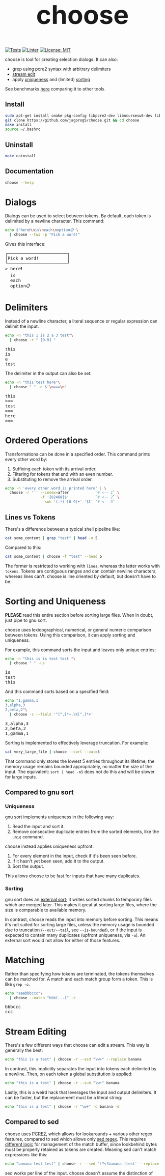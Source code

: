<h1 align="center" style=font-size:6em>choose</h1>

[![Tests](https://github.com/jagprog5/choose/actions/workflows/tests.yml/badge.svg)](https://github.com/jagprog5/choose/actions/workflows/tests.yml)
[![Linter](https://github.com/jagprog5/choose/actions/workflows/cpp-linter.yml/badge.svg)](https://github.com/jagprog5/choose/actions/workflows/cpp-linter.yml)
[![License: MIT](https://img.shields.io/badge/License-MIT-yellow.svg)](https://opensource.org/licenses/MIT)

choose is tool for creating selection dialogs. It can also:

 - grep using pcre2 syntax with arbitrary delimiters
 - [stream edit](https://stackoverflow.com/a/77025816/15534181)
 - apply [uniqueness](https://stackoverflow.com/a/77034520/15534181) and (limited) [sorting](https://stackoverflow.com/a/77025562/15534181)

See benchmarks [here](./perf/perf.md) comparing it to other tools.

## Install
```bash
sudo apt-get install cmake pkg-config libpcre2-dev libncursesw5-dev libtbb-dev
git clone https://github.com/jagprog5/choose.git && cd choose
make install
source ~/.bashrc
```
## Uninstall
```bash
make uninstall
```
## Documentation
```bash
choose --help
```
# Dialogs
Dialogs can be used to select between tokens. By default, each token is delimited by a newline character. This command:

```bash
echo $'here❗\nis\neach\noption📋'\
  | choose --tui -p "Pick a word!"
```

Gives this interface:

<pre>
┌───────────────────────┐  
│Pick a word!           │  
└───────────────────────┘  
> here❗  
  is  
  each  
  option📋  
</pre>

# Delimiters

Instead of a newline character, a literal sequence or regular expression can delimit the input.

```bash
echo -n "this 1 is 2 a 3 test"\
  | choose -r " [0-9] "
```

<pre>
this  
is  
a  
test
</pre>  

The delimiter in the output can also be set.

```bash
echo -n "this test here"\
  | choose " " -o $'\n===\n'
```

<pre>
this
===
test
===
here
===
</pre>  

# Ordered Operations

Transformations can be done in a specified order. This command prints every other word by:

1. Suffixing each token with its arrival order.
2. Filtering for tokens that end with an even number.
3. Substituting to remove the arrival order.

```bash
echo -n 'every other word is printed here' | \
  choose -r ' ' --index=after            `# <-- 1` \
                -f '[02468]$'            `# <-- 2` \
                --sub '(.*) [0-9]+' '$1' `# <-- 3`
```

## Lines vs Tokens

There's a difference between a typical shell pipeline like:

```bash
cat some_content | grep "test" | head -n 5
```

Compared to this:

```bash
cat some_content | choose -f "test" --head 5
```

The former is restricted to working with `lines`, whereas the latter works with `tokens`. Tokens are contiguous ranges and can contain newline characters, whereas lines can't. choose is line oriented by default, but doesn't have to be.

# Sorting and Uniqueness

**PLEASE** read this entire section before sorting large files. When in doubt, just pipe to gnu sort.

choose uses lexicographical, numerical, or general numeric comparison between tokens. Using this comparison, it can apply sorting and uniqueness.

For example, this command sorts the input and leaves only unique entries:

```bash
echo -n "this is is test test "\
  | choose " " -us
```

<pre>
is
test
this
</pre>

And this command sorts based on a specified field:

```bash
echo "1,gamma,1
3,alpha,3
2,beta,2"\
  | choose -s --field '^[^,]*+.\K[^,]*+'
```

<pre>
3,alpha,3
2,beta,2
1,gamma,1
</pre>

Sorting is implemented to effectively leverage truncation. For example:

```bash
cat very_large_file | choose --sort --out=5
```

That command only stores the lowest 5 entries throughout its lifetime; the memory usage remains bounded appropriately, no matter the size of the input. The equivalent: `sort | head -n5` does not do this and will be slower for large inputs.

## Compared to gnu sort

### Uniqueness

gnu sort implements uniqueness in the following way:

1. Read the input and sort it.
2. Remove consecutive duplicate entries from the sorted elements, like the `uniq` command.

choose instead applies uniqueness upfront:

1. For every element in the input, check if it's been seen before.
2. If it hasn't yet been seen, add it to the output.
3. Sort the output.

This allows choose to be fast for inputs that have many duplicates.

### Sorting

gnu sort does an [external sort](https://en.wikipedia.org/wiki/External_sorting); it writes sorted chunks to temporary files which are merged later. This makes it great at sorting large files, where the size is comparable to available memory.

In contrast, choose reads the input into memory before sorting. This means it's not suited for sorting large files, unless the memory usage is bounded due to truncation (`--out/--tail`, see `--is-bounded`), or if the input is expected to contain many duplicates (upfront uniqueness, via `-u`). An external sort would not allow for either of those features.

# Matching

Rather than specifying how tokens are terminated, the tokens themselves can be matched for. A match and each match group form a token. This is like `grep -o`.

```bash
echo "aaabbbccc"\
  | choose --match "bbb(...)" -r
```

<pre>
bbbccc
ccc
</pre>

# Stream Editing

There's a few different ways that choose can edit a stream. This way is generally the best:

```bash
echo "this is a test" | choose -r --sed "\w+" --replace banana
```

In contrast, this implicitly separates the input into tokens each delimited by a newline. Then, on each token a global substitution is applied:

```bash
echo "this is a test" | choose -r --sub "\w+" banana
```

Lastly, this is a weird hack that leverages the input and output delimiters. It can be faster, but the replacement must be a literal string:

```bash
echo "this is a test" | choose -r "\w+" -o banana -d
```

## Compared to sed

choose uses [PCRE2](https://www.pcre.org/current/doc/html/pcre2syntax.html), which allows for lookarounds + various other regex features, compared to sed which allows only [sed regex](https://www.gnu.org/software/sed/manual/html_node/Regular-Expressions.html). This requires [different logic](https://www.pcre.org/current/doc/html/pcre2partial.html#SEC4) for management of the match buffer, since lookbehind bytes must be properly retained as tokens are created. Meaning sed can't match expressions like this:

```bash
echo "banana test test" | choose -r --sed '(?<!banana )test' --replace hello
```

sed works per line of the input. choose doesn't assume the distinction of lines. suppose there is a file that consists of the newline character repeatedly. sed will apply the entire throughput of its logic on each empty line even though its not necessary to do so when apply the subsitution. choose is faster in these cases.

To emphasize a point, here is a tricky substitution which has a target that includes a newline and null character:

```bash
echo -e "this\n\0is\na\ntest" | choose -r --sed 'is\n\0is' --replace something
```

sed can't make a substitution if the target contains the delimiter (a newline character); the input is split into lines before substitution occurs, so the delimiter never makes it to the substitution logic. The way this is avoided is to use `sed -z`, which changes the delimiter from newline to null. But in this case, the target includes null too! So it can't process the input properly. One quick way of fixing this is to use `tr` to change the input before it gets to sed (by changing null to a different character), but this can lose information and lead to ambiguous cases (if the delimiter is changed to something found naturally in the input).

# ch_hist

`ch_hist` is a bash function installed with choose. It allows a previous command to be re-run, like [fzf](https://github.com/junegunn/fzf).

```txt
  cd build
  rm -rf *
  cmake ..
  make install
> choose -h
┌────────────────────────────────────────────────────────────────────────────────┐
│Select a line to edit then run.                                                 │
└────────────────────────────────────────────────────────────────────────────────┘
```
## Examples

```bash
ch_hist
ch_hist git
ch_hist hello there
```
